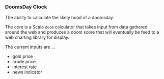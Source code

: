 ### DoomsDay Clock ###

The ability to calculate the likely hood of a doomsday.

The core is a Scala `doom` calculator that takes input from
data gathered around the web and produces a doom score that
will eventually be feed to a web charting library for display.

The current inputs are ...
 - gold price
 - crude price
 - interest rate
 - news indicator